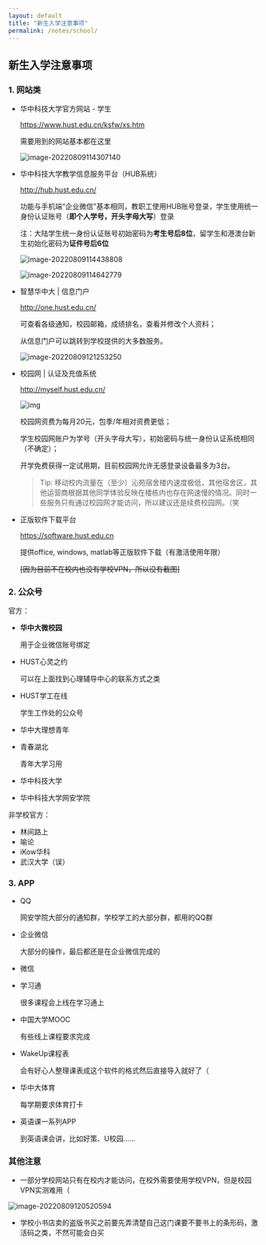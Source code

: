 ```yaml
---
layout: default
title: "新生入学注意事项"
permalink: /notes/school/
---
```




## 新生入学注意事项

### 1. 网站类

- 华中科技大学官方网站 - 学生

  https://www.hust.edu.cn/ksfw/xs.htm

  需要用到的网站基本都在这里

  ![image-20220809114307140](https://s2.loli.net/2022/08/09/x1Dk26ZPaSLtIf7.png)

- 华中科技大学教学信息服务平台（HUB系统）

  http://hub.hust.edu.cn/

  功能与手机端“企业微信”基本相同，教职工使用HUB账号登录，学生使用统一身份认证账号（**即个人学号，开头字母大写**）登录

  注：大陆学生统一身份认证账号初始密码为**考生号后8位**，留学生和港澳台新生初始化密码为**证件号后6位**

  ![image-20220809114438808](https://s2.loli.net/2022/08/09/HcnzwT7XxCYihMF.png)

  ![image-20220809114642779](https://s2.loli.net/2022/08/09/rXFTLHicyv7KQqC.png)

- 智慧华中大 | 信息门户

  http://one.hust.edu.cn/

  可查看各级通知，校园邮箱，成绩排名，查看并修改个人资料；

  从信息门户可以跳转到学校提供的大多数服务。

  ![image-20220809121253250](https://s2.loli.net/2022/08/09/PlIvcYM4KepCyxE.png)

- 校园网 | 认证及充值系统

  http://myself.hust.edu.cn/

  ![img](https://s2.loli.net/2022/08/09/SU2mnsT8deOP1uE.webp)

  校园网资费为每月20元，包季/年相对资费更低；

  学生校园网账户为学号（开头字母大写），初始密码与统一身份认证系统相同（不确定）；

  开学免费获得一定试用期，目前校园网允许无感登录设备最多为3台。

  > Tip: 移动校内流量在（至少）沁苑宿舍楼内速度极低，其他宿舍区，其他运营商根据其他同学体验反映在楼栋内也存在网速慢的情况。同时一些服务只有通过校园网才能访问，所以建议还是续费校园网。（笑

- 正版软件下载平台

  https://software.hust.edu.cn

  提供office, windows, matlab等正版软件下载（有激活使用年限）

  ~~[因为目前不在校内也没有学校VPN，所以没有截图]~~



### 2. 公众号

官方：

- **华中大微校园**

  用于企业微信账号绑定

- HUST心灵之约

  可以在上面找到心理辅导中心的联系方式之类

- HUST学工在线

  学生工作处的公众号

- 华中大理想青年

- 青春湖北

  青年大学习用

- 华中科技大学

- 华中科技大学网安学院

非学校官方：

- 林间路上
- 喻论
- iKow华科
- 武汉大学（误）

### 3. APP

- QQ

  网安学院大部分的通知群，学校学工的大部分群，都用的QQ群

- 企业微信

  大部分的操作，最后都还是在企业微信完成的

- 微信

- 学习通

  很多课程会上线在学习通上

- 中国大学MOOC

  有些线上课程要求完成

- WakeUp课程表

  会有好心人整理课表成这个软件的格式然后直接导入就好了（

- 华中大体育

  每学期要求体育打卡

- 英语课一系列APP

  到英语课会讲，比如好策、U校园……

### 其他注意

- 一部分学校网站只有在校内才能访问，在校外需要使用学校VPN，但是校园VPN实测难用（

![image-20220809120520594](https://s2.loli.net/2022/08/09/MFjnE9uCImW1QdG.png)

- 学校小书店卖的盗版书买之前要先弄清楚自己这门课要不要书上的条形码，激活码之类，不然可能会白买